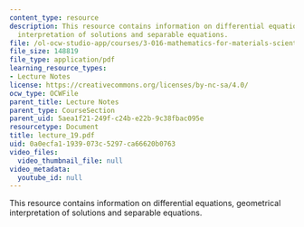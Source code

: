 ```yaml
---
content_type: resource
description: This resource contains information on differential equations, geometrical
  interpretation of solutions and separable equations.
file: /ol-ocw-studio-app/courses/3-016-mathematics-for-materials-scientists-and-engineers-fall-2005/0a0ecfa11939073c5297ca66620b0763_lecture_19.pdf
file_size: 148819
file_type: application/pdf
learning_resource_types:
- Lecture Notes
license: https://creativecommons.org/licenses/by-nc-sa/4.0/
ocw_type: OCWFile
parent_title: Lecture Notes
parent_type: CourseSection
parent_uid: 5aea1f21-249f-c24b-e22b-9c38fbac095e
resourcetype: Document
title: lecture_19.pdf
uid: 0a0ecfa1-1939-073c-5297-ca66620b0763
video_files:
  video_thumbnail_file: null
video_metadata:
  youtube_id: null
---
```

This resource contains information on differential equations, geometrical interpretation of solutions and separable equations.